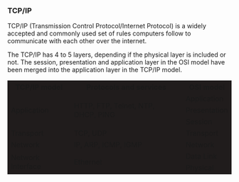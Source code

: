### TCP/IP

TCP/IP (Transmission Control Protocol/Internet Protocol) is a widely accepted and commonly used set of rules computers follow to communicate with each other over the internet.

The TCP/IP has 4 to 5 layers, depending if the physical layer is included or not. The session, presentation and application layer in the OSI model have been merged into the application layer in the TCP/IP model.

<table cellspacing="4"  align="center" bgcolor="#000000">
	<tr bgcolor="#201c1c">
		<th>TCP/IP model</th>
		<th>Protocols and services</th>
		<th>OSI model</th>
	</tr>
	<tr bgcolor="201c1c">
		<td rowspan="3">Application</td>
		<td rowspan="3">HTTP, FTP, Telnet, NTP, DHCP, PING</td>
		<td>Application</td>
	</tr>
	<tr bgcolor="201c1c">
		<td>Presentation</td>
	</tr>
	<tr bgcolor="201c1c">
		<td>Session</td>
	</tr>
	<tr bgcolor="201c1c">
		<td>Transport</td>
		<td>TCP, UDP</td>
		<td>Transport</td>
	</tr>
	<tr bgcolor="201c1c">
		<td>Network</td>
		<td>IP, ARP, ICMP, IGMP</td>
		<td>Network</td>
	</tr>
	<tr bgcolor="201c1c">
		<td rowspan="2">Network Interface</td>
		<td rowspan="2">Ethernet</td>
		<td>Data Link</td>
	</tr>
	<tr bgcolor="201c1c">
		<td>Physical</td>
	</tr>
</table>
